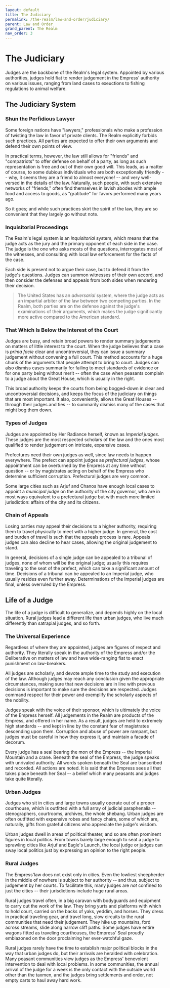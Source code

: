 ```yaml
---
layout: default
title: The Judiciary
permalink: /the-realm/law-and-order/judiciary/
parent: Law and Order
grand_parent: The Realm
nav_order: 3
---
```


# The Judiciary

Judges are the backbone of the Realm's legal system. Appointed by various
authorities, judges hold fiat to render judgement in the Empress' authority on
various issues, ranging from land cases to exeuctions to fishing regulations to
animal welfare.


## The Judiciary System

### Shun the Perfidious Lawyer

Some foreign nations have "lawyers," professionals who make a profession of
twisting the law in favor of private clients. The Realm explicitly forbids such
practices. All parties are expected to offer their own arguments and defend
their own points of view.

In practical terms, however, the law still allows for "friends" and
"compatriots" to offer defense on behalf of a party, as long as such
representation is free and out of their own good will. This leads, as a matter
of course, to some dubious individuals who are both exceptionally friendly --
why, it seems they are a friend to almost everyone! -- and very well-versed in
the details of the law. Naturally, such people, with such extensive networks of
"friends," often find themselves in lavish abodes with ample food and access to
goods, as "gratitude" for favors performed many years ago.

So it goes; and while such practices skirt the spirit of the law, they are so
convenient that they largely go without note.

### Inquisitorial Proceedings

The Realm's legal system is an _inquisitorial_ system, which means that the
judge acts as the jury and the primary opponent of each side in the case. The
judge is the one who asks mosts of the questions, interrogates most of the
witnesses, and consulting with local law enforcement for the facts of the case.

Each side is present not to argue their case, but to defend it from the judge's
questions. Judges can summon witnesses of their own accord, and then consider
the defenses and appeals from both sides when rendering their decision.

> The United States has an _adversarial_ system, where the judge acts as an
> impartial arbiter of the law between two competing parties. In the Realm, both
> parties are on the defense against the judge's examinations of their
> arguments, which makes the judge significantly more active compared to the
> American standard.

### That Which Is Below the Interest of the Court

Judges are busy, and retain broad powers to render summary judgements on matters
of little interest to the court. When the judge believes that a case is
_prima facie_ clear and uncontroversial, they can issue a summary judgement
without convening a full court. This method accounts for a huge chunk of the
arguments that people attempt to bring to court. Judges can also dismiss cases
summarily for failing to meet standards of evidence or for one party being
without merit -- often the case when peasants complain to a judge about the
Great House, which is usually in the right.

This broad authority keeps the courts from being bogged-down in clear and
uncontroversial decisions, and keeps the focus of the judiciary on things that
are most important. It also, conveniently, allows the Great Houses -- through
their judges and ties -- to summarily dismiss many of the cases that might bog
them down.

### Types of Judges

Judges are appointed by Her Radiance herself, known as _Imperial judges_. These
judges are the most respected scholars of the law and the ones most qualified to
render judgement on intricate, expansive cases.

Prefectures need their own judges as well, since law needs to happen everywhere.
The prefect can appoint judges as _prefectural judges_, whose appointment can be
overturned by the Empress at any time without question -- or by magistrates
acting on behalf of the Empress who determine sufficient corruption. Prefectural
judges are very common.

Some large cities such as Arjuf and Chanos have enough local cases to appoint a
_municipal judge_ on the authority of the city governor, who are in most ways
equivalent to a prefectural judge but with much more limited jurisdiction:
affairs of the city and its citizens.

### Chain of Appeals

Losing parties may appeal their decisions to a higher authority, requiring them
to travel physically to meet with a higher judge. In general, the cost and
burden of travel is such that the appeals process is rare. Appeals judges can
also decline to hear cases, allowing the original judgement to stand.

In general, decisions of a single judge can be appealed to a tribunal of judges,
none of whom will be the original judge; usually this requires traveling to the
seat of the prefect, which can take a significant amount of time. Decisions of
a tribunal can be appealed to an Imperial judge, who usually resides even
further away. Determinations of the Imperial judges are final, unless overruled
by the Empress.

## Life of a Judge

The life of a judge is difficult to generalize, and depends highly on the local
situation. Rural judges lead a different life than urban judges, who live much
differently than satrapial judges, and so forth.

### The Universal Experience

Regardless of where they are appointed, judges are figures of respect and
authority. They literally speak in the authority of the Empress and/or the
Deliberative on matters of law and have wide-ranging fiat to enact punishment on
law-breakers.

All judges are scholarly, and devote ample time to the study and execution of
the law. Although judges may reach any conclusion given the appropriate
circumstances, making sure that new decisions are in line with previous
decisions is important to make sure the decisions are respected. Judges command
respect for their power and exemplify the scholarly aspects of the nobility.

Judges speak with the voice of their sponsor, which is ultimately the voice of
the Empress herself. All judgements in the Realm are products of the Empress,
and offered in her name. As a result, judges are held to extremely high
standards -- and kept in line by the constant fear of magistrates descending
upon them. Corruption and abuse of power are rampant, but judges must be careful
in how they express it, and maintain a facade of decorum.

Every judge has a seal bearing the mon of the Empress -- the Imperial Mountain
and a crane. Beneath the seal of the Empress, the judge speaks with unrivaled
authority. All words spoken beneath the Seal are transcribed and recorded. All
actions are noted. It is said that the Empress sees all that takes place beneath
her Seal -- a belief which many peasants and judges take quite literally.

### Urban Judges

Judges who sit in cities and large towns usually operate out of a proper
courthouse, which is outfitted with a full array of judicial paraphenalia --
stenographers, courtrooms, archives, the whole shebang. Urban judges are often
outfitted with expensive robes and fancy chairs, some of which are, naturally,
gifts from grateful citizens who appreciate the judge's wisdom.

Urban judges dwell in areas of political theater, and so are often prominent
figures in local politics. From towns barely large enough to seat a judge to
sprawling cities like Arjuf and Eagle's Launch, the local judge or judges can
sway local politics just by expressing an opinion to the right people.

### Rural Judges

The Empress'law does not exist only in cities. Even the lowliest sheepherder in
the middle of nowhere is subject to her authority -- and thus, subject to
judgement by her courts. To facilitate this, many judges are _not_ confined to
just the cities -- their jurisdictions include huge rural areas.

Rural judges travel often, in a big caravan with bodyguards and equipment to
carry out the work of the law. They bring yurts and platforms with which to hold
court, carried on the backs of yaks, yeddim, and horses. They dress in practical
traveling gear, and travel long, slow circuits to the rural communities that
need their judgement. They hike up mountains, ford across streams, slide along
narrow cliff paths. Some judges have entire wagons fitted as traveling
courthouses, the Empress' Seal proudly emblazoned on the door proclaiming her
ever-watchful gaze.

Rural judges rarely have the time to establish major political blocks in the
way that urban judges do, but their arrivals are heralded with celebration. Many
peasant communities view judges as the Empress' benevolent intervention to deal
with local problems. In some communities, the annual arrival of the judge for a
week is the only contact with the outside world other than the taxmen, and the
judges bring settlements and order, not empty carts to haul away hard work.
